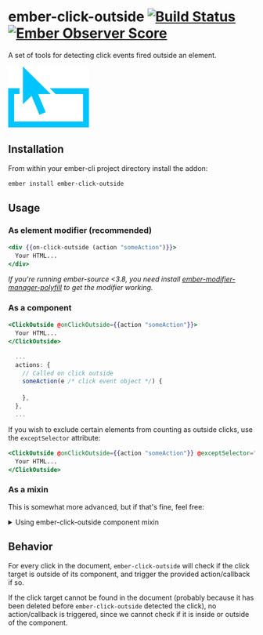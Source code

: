 # ember-click-outside [![Build Status](https://travis-ci.org/zeppelin/ember-click-outside.svg)](https://travis-ci.org/zeppelin/ember-click-outside) [![Ember Observer Score](http://emberobserver.com/badges/ember-click-outside.svg)](http://emberobserver.com/addons/ember-click-outside)

A set of tools for detecting click events fired outside an element.

![click outside logo](click-outside-logo.png)

## Installation

From within your ember-cli project directory install the addon:

```bash
ember install ember-click-outside
```

## Usage

### As element modifier (recommended)

```hbs
<div {{on-click-outside (action "someAction")}}>
  Your HTML...
</div>
```

*If you're running ember-source <3.8, you need install [ember-modifier-manager-polyfill](https://github.com/rwjblue/ember-modifier-manager-polyfill) to get the modifier working.*

### As a component

```hbs
<ClickOutside @onClickOutside={{action "someAction"}}>
  Your HTML...
</ClickOutside>
```

```js
  ...
  actions: {
    // Called on click outside
    someAction(e /* click event object */) {

    },
  },
  ...
```

If you wish to exclude certain elements from counting as outside clicks, use
the `exceptSelector` attribute:

```hbs
<ClickOutside @onClickOutside={{action "someAction"}} @exceptSelector=".some-selector">
  Your HTML...
</ClickOutside>
```

### As a mixin

This is somewhat more advanced, but if that's fine, feel free:

<details>
<summary>Using ember-click-outside component mixin</summary>

Here is a simplified version of the implementation of the component above:

```js
import Component from '@ember/component';
import { on } from '@ember/object/evented';
import { next } from '@ember/runloop';
import ClickOutsideMixin from 'ember-click-outside/mixin';

export default Component.extend(ClickOutsideMixin, {
  clickOutside(e) {
    this.get('onClickOutside')(e);
  },

  _attachClickOutsideHandler: on('didInsertElement', function() {
    next(this, this.addClickOutsideListener);
  }),

  _removeClickOutsideHandler: on('willDestroyElement', function() {
    this.removeClickOutsideListener();
  })
});
```

**Note:** You should almost always call `this.addClickOutsideListener` inside
the next run loop when you want to set it up on `didInsertElement`. The reason
for this is more often than not the component is rendered as a result of some
user interaction, usually a click. If the component attached the outside click
event handler in the same loop, the handler would catch the event and fire the
callback immediately.

**Note:** If you need to override the `didInsertElement` and/or
`willDestroyElement` lifecycle hooks, you must make sure to call
`this._super(...arguments)` in them because the mixin implements them as well.

```js
export default Component.extend(ClickOutsideMixin, {
  didInsertElement() {
    this._super(...arguments);

    // Something else you may want to run when the
    // element in inserted in the DOM
  },

  willDestroyElement() {
    this._super(...arguments);

    // Something else you may want to run when the
    // element in removed from the DOM
  }
});
```
</details>

## Behavior

For every click in the document, `ember-click-outside` will check if the click target is outside of its component, and trigger the provided action/callback if so.

If the click target cannot be found in the document (probably because it has been deleted before `ember-click-outside` detected the click), no action/callback is triggered, since we cannot check if it is inside or outside of the component.
